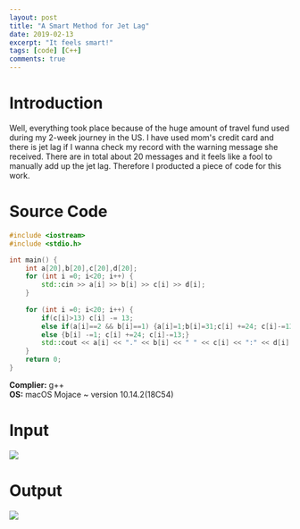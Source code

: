 ```yaml
---
layout: post
title: "A Smart Method for Jet Lag"
date: 2019-02-13
excerpt: "It feels smart!"
tags: [code] [C++]
comments: true
---
```


# Introduction 
Well, everything took place because of the huge amount of travel fund used during my 2-week journey in the US. I have used mom's credit card and there is jet lag if I wanna check my record with the warning message she received. There are in total about 20 messages and it feels like a fool to manually add up the jet lag. Therefore I producted a piece of code for this work.

# Source Code
```cpp
#include <iostream>
#include <stdio.h>

int main() {
    int a[20],b[20],c[20],d[20];
    for (int i =0; i<20; i++) {
        std::cin >> a[i] >> b[i] >> c[i] >> d[i];
    }
    
    for (int i =0; i<20; i++) {
        if(c[i]>13) c[i] -= 13;
        else if(a[i]==2 && b[i]==1) {a[i]=1;b[i]=31;c[i] +=24; c[i]-=13;}
        else {b[i] -=1; c[i] +=24; c[i]-=13;}
        std::cout << a[i] << "." << b[i] << " " << c[i] << ":" << d[i] << std::endl;
    }
    return 0;
}
```
**Complier:** g++ <br />
**OS:** macOS Mojace ~ version 10.14.2(18C54)

# Input
![]({{site.baseurl}}/features/Input.png)

# Output
![]({{site.baseurl}}/features/Output.)